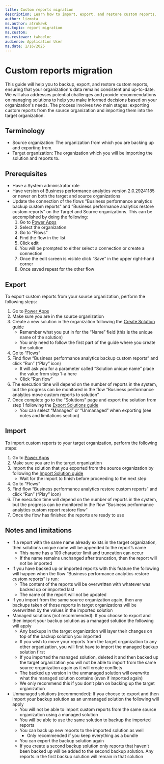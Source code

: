 ```yaml
---
title: Custom reports migration
description: Learn how to import, export, and restore custom reports.
author: lizmota
ms.author: atrukawk
ms.topic: report migration
ms.custom:
ms.reviewer: twheeloc 
audience: Application User
ms.date: 1/16/2025
---
```


# Custom reports migration

This guide will help you to backup, export, and restore custom reports, ensuring that your organization's data remains consistent and up-to-date. We will also addresses potential challenges and provide recommendations on managing solutions to help you make informed decisions based on your organization's needs. The process involves two main stages: exporting custom reports from the source organization and importing them into the target organization. 

## Terminology
- Source organization: The organization from which you are backing up and exporting from.
- Target organization: The organization which you will be importing the solution and reports to.
  
## Prerequisites
- Have a System administrator role
-	Have version of Business performance analytics version 2.0.29241185 or newer on both the target and source organizations
-	Update the connection of the flows “Business performance analytics backup custom reports” and “Business performance analytics restore custom reports” on the Target and Source organizations. This can be accomplished by doing the following:
    1.	Go to [Power Apps](https://make.powerapps.com)
    2.	Select the organization
    3.	Go to “Flows”
    4.	Find the flow in the list
    5.	Click edit
    6.	You will be prompted to either select a connection or create a connection
    7.	Once the edit screen is visible click “Save” in the upper right-hand corner
    8.	Once saved repeat for the other flow

## Export
To export custom reports from your source organization, perform the following steps:
1.	Go to [Power Apps](https://make.powerapps.com)
2.	Make sure you are in the source organization
3.	Create a new solution in the organization following the [Create Solution guide](https://learn.microsoft.com/en-us/power-apps/maker/data-platform/create-solution) 
    - Remember what you put in for the “Name” field (this is the unique name of the solution)
    - You only need to follow the first part of the guide where you create the solution
4.	Go to “Flows”
5.	Find flow “Business performance analytics backup custom reports” and click “Run” (“Play” icon)
    - It will ask you for a parameter called “Solution unique name” place the value from step 1-a here
    - Click “Run flow”
6.	The execution time will depend on the number of reports in the system, but the progress can be monitored in the flow “Business performance analytics move custom reports to solution”
7.	Once complete go to the “Solutions” page and export the solution from step 1 following the [Export Solutions guide](https://learn.microsoft.com/en-us/power-apps/maker/data-platform/export-solutions#export-from-power-apps) 
    - You can select “Managed” or “Unmanaged” when exporting (see notes and limitations section)

## Import
To import custom reports to your target organization, perform the following steps:
1.	Go to [Power Apps](https://make.powerapps.com)
2.	Make sure you are in the target organization
3.	Import the solution that you exported from the source organization by following the [Import Solution guide](https://learn.microsoft.com/en-us/power-apps/maker/data-platform/import-update-export-solutions)
    - Wait for the import to finish before proceeding to the next step
4.	Go to “Flows”
5.	Find flow “Business performance analytics restore custom reports” and click “Run” (“Play” icon)
6.	The execution time will depend on the number of reports in the system, but the progress can be monitored in the flow “Business performance analytics custom report restore flow”
7.	Once the flow has finished the reports are ready to use
   
## Notes and limitations
-	If a report with the same name already exists in the target organization, then solutions unique name will be appended to the report’s name
    - This name has a 100 character limit and truncation can occur
    - If the name remains unchanged after truncation, then the report will not be imported
-	If you have backed up or imported reports with this feature the following will happen when the flow “Business performance analytics restore custom reports” is run:
    - The content of the reports will be overwritten with whatever was backed up or imported last 
    - The name of the report will not be updated
-	If you import from the same source organization again, then any backups taken of those reports in target organizations will be overwritten by the values in the imported solution
-	Managed solutions (not recommended): If you choose to export and then import your backup solution as a managed solution the following will apply
    - Any backups in the target organization will layer their changes on top of the backup solution you imported
    - If you wish to move your reports from the target organization to any other organization, you will first have to import the managed backup solution first
    - If you imported the managed solution, deleted it and then backed up the target organization you will not be able to import from the same source organization again as it will create conflicts
    - The backed up version in the unmanaged solution will overwrite what the managed solution contains (even if imported again)
    - We only recommend this if you don’t plan on backing up the target organization
-	Unmanaged solutions (recommended): If you choose to export and then import your backup solution as an unmanaged solution the following will apply
    - You will not be able to import custom reports from the same source organization using a managed solution
    - You will be able to use the same solution to backup the imported reports
    - You can back up new reports to the imported solution as well
        - Only recommended if you keep everything as a bundle
    - You can export the backup solution again
    - If you create a second backup solution only reports that haven’t been backed up will be added to the second backup solution.  Any reports in the first backup solution will remain in that solution
